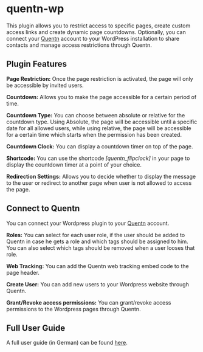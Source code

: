 # quentn-wp
This plugin allows you to restrict access to specific pages, create custom access links and create dynamic page countdowns.
Optionally, you can connect your [Quentn](https://quentn.com) account to your WordPress installation to share contacts and manage
access restrictions through Quentn.

## Plugin Features 
    
**Page Restriction:** Once the page restriction is activated, the page will only be accessible by invited users.

**Countdown:** Allows you to make the page accessible for a certain period of time.

**Countdown Type:** You can choose between absolute or relative for the countdown type. Using Absolute, the page will be accessible until a specific date for all allowed users,
 while using relative, the page will be accessible for a certain time which starts when the permission has been created.  

**Countdown Clock:** You can display a countdown timer on top of the page.

**Shortcode:** You can use the shortcode *[quentn_flipclock]* in your page to display the countdown timer at a point of your choice.

**Redirection Settings:** Allows you to decide whether to display the message to the user or redirect to another page when user is not allowed to access the page.

   
## Connect to Quentn 

You can connect your Wordpress plugin to your [Quentn](https://quentn.com) account.
    
**Roles:** You can select for each user role, if the user should be added to Quentn in case he gets a role and which tags should be assigned to him.
You can also select which tags should be removed when a user looses that role. 

**Web Tracking:** You can add the Quentn web tracking embed code to the page header. 

**Create User:** You can add new users to your Wordpress website through Quentn.

**Grant/Revoke access permissions:** You can grant/revoke access permissions to the Wordpress pages through Quentn.


## Full User Guide

A full user guide (in German) can be found [here](https://docs.quentn.com/wp-plugin).
